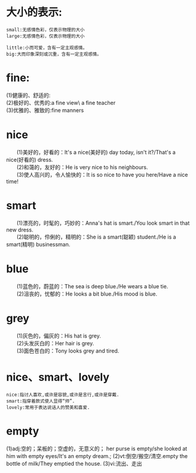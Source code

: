 # 大小的表示:
	small:无感情色彩，仅表示物理的大小   
	large:无感情色彩，仅表示物理的大小   

	little:小而可爱，含有一定主观感情。   
	big:大而印象深刻或沉重，含有一定主观感情。   

# fine:
  (1)健康的、舒适的:    
  (2)极好的、优秀的:a fine view\ a fine teacher    
  (3)优雅的、雅致的:fine manners   

# nice
　　(1)美好的，好看的：It's a nice(美好的) day today, isn't it?/That's a nice(好看的) dress.  
　　(2)和蔼的，友好的：He is very nice to his neighbours.  
　　(3)使人高兴的，令人愉快的：It is so nice to have you here/Have a nice time!  

# smart
　　(1)漂亮的，时髦的，巧妙的：Anna's hat is smart./You look smart in that new dress.  
　　(2)聪明的，伶俐的，精明的：She is a smart(聪颖) student./He is a smart(精明) businessman.  

# blue  
　　(1)蓝色的，蔚蓝的：The sea is deep blue./He wears a blue tie.  
　　(2)沮丧的，忧郁的：He looks a bit blue./His mood is blue.  

# grey 
　　(1)灰色的，偏灰的：His hat is grey.  
　　(2)头发灰白的：Her hair is grey.  
　　(3)面色苍白的：Tony looks grey and tired.  

# nice、smart、lovely
	nice:指讨人喜欢,或许是容貌,或许是言行,或许是穿戴.
	smart:指穿着款式使人显得“帅”.
	lovely:常用于表达说话人的赞美和喜爱.

# empty
  (1)adj:空的；呆板的；空虚的，无意义的；
  	her purse is empty/she looked at him with empty eyes/It's an empty dream.;
  (2)vt:倒空/搬空/清空.empty the bottle of milk/They emptied the house.
  (3)vi:流出、走出